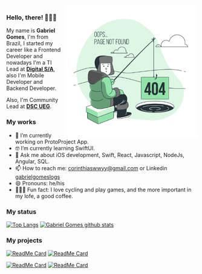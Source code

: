 <img align="right" src="https://github.com/logsprr/logsprr/blob/main/404%20Error-bro.png" alt="Illustration of Gabriel searching a 404 error" width=350px height=350px/>

### Hello, there! 👨🏼‍💻

My name is **Gabriel Gomes**, I'm from Brazil, I started my career like a Frontend Developer and nowadays I'm a TI Lead at **[Digital S/A](https://www.digitalsa.com.br/)**, also I'm Mobile Developer and Backend Developer.

Also, I'm Community Lead at **[DSC UEG](https://dsc.community.dev/goias-state-university/)**.

### My works

- 📱  I’m currently working on ProtoProject App.
- 🤓 I’m currently learning SwiftUI.
- 💬  Ask me about iOS development, Swift, React, Javascript, NodeJs, Angular, SQL.
- 📫  How to reach me: corinthiaswwyy@gmail.com or Linkedin [gabrielgomeslogs](https://www.linkedin.com/in/gabrielgomeslogs/)
- 😄  Pronouns: he/his
- 🚴🏽‍♀️  Fun fact: I love cycling and play games, and the more important in my lofe, a good coffee.

### My status
[![Top Langs](https://github-readme-stats.vercel.app/api/top-langs/?username=logsprr&hide=c,html)](https://github.com/logsprr/github-readme-stats)
[![Gabriel Gomes github stats](https://github-readme-stats.vercel.app/api?username=logsprr)](https://github.com/logsprr/github-readme-stats)

### My projects

[![ReadMe Card](https://github-readme-stats.vercel.app/api/pin/?username=logsprr&repo=PJTPROTO)](https://github.com/logsprr/PJTPROTO)
[![ReadMe Card](https://github-readme-stats.vercel.app/api/pin/?username=logsprr&repo=PJTPROTO)](https://github.com/logsprr/PJTPROTO)

[![ReadMe Card](https://github-readme-stats.vercel.app/api/pin/?username=logsprr&repo=PJTPROTO)](https://github.com/logsprr/PJTPROTO)
[![ReadMe Card](https://github-readme-stats.vercel.app/api/pin/?username=logsprr&repo=PJTPROTO)](https://github.com/logsprr/PJTPROTO)



